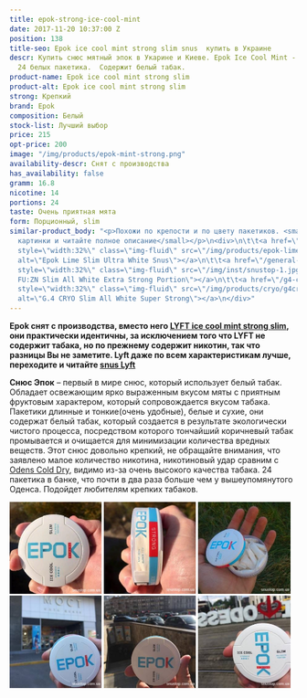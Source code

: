 ```yaml
---
title: epok-strong-ice-cool-mint
date: 2017-11-20 10:37:00 Z
position: 138
title-seo: Epok ice cool mint strong slim snus  купить в Украине
descr: Купить снюс мятный эпок в Укарине и Киеве. Epok Ice Cool Mint - очень крепкий,
  24 белых пакетика.  Содержит белый табак.
product-name: Epok ice cool mint strong slim
product-alt: Epok ice cool mint strong slim
strong: Крепкий
brand: Epok
composition: Белый
stock-list: Лучший выбор
price: 215
opt-price: 200
image: "/img/products/epok-mint-strong.png"
availability-descr: Снят с производства
has_availability: false
gramm: 16.8
nicotine: 14
portions: 24
taste: Очень приятная мята
form: Порционный, slim
similar-product_body: "<p>Похожи по крепости и по цвету пакетиков. <small>Жмите на
  картинки и читайте полное описание</small></p>\n<div>\n\t\t<a href=\"/epok-lime-strong\"><img
  style=\"width:32%\" class=\"img-fluid\" src=\"/img/products/epok-lime-strong/snus-epok-lime-strong.jpg\"
  alt=\"Epok Lime Slim Ultra White Snus\"></a>\n\t\t<a href=\"/general-g4-slim-apple-white\"><img
  style=\"width:32%\" class=\"img-fluid\" src=\"/img/inst/snustop-1.jpg\" alt=\"G.4
  FU:ZN Slim All White Extra Strong Portion\"></a>\n\t\t<a href=\"/g4-cryo-slim-all-white-super-strong\"><img
  style=\"width:32%\" class=\"img-fluid\" src=\"/img/products/cryo/g4cryo-snus.jpg\"
  alt=\"G.4 CRYO Slim All White Super Strong\"></a>\n</div>"
---
```


**Epok снят с производства, вместо него [LYFT ice cool mint strong slim](/lyft-strong-ice-cool-mint-slim-all-white), они практически идентичны, за исключением того что LYFT не содержит табака, но по прежнему содержит никотин, так что разницы Вы не заметите. Lyft даже по всем характеристикам лучше, переходите и читайте [snus Lyft](/lyft-strong-ice-cool-mint-slim-all-white)**

**Снюс Эпок** – первый в мире снюс, который использует белый табак.
Обладает освежающим ярко выраженным вкусом мяты с приятным фруктовым характером, который сопровождается вкусом табака.
Пакетики длинные и тонкие(очень удобные), белые и сухие, они содержат белый табак, который создается в результате экологически чистого процесса, посредством которого тончайший коричневый табак промывается и очищается для минимизации количества вредных веществ.
Этот снюс довольно крепкий, не обращайте внимания, что заявлено малое количество никотина, никотиновый удар сравним с [Odens Cold Dry](/odens-cold-dry), видимо из-за очень высокого качества табака.
24 пакетика в банке, что почти в два раза больше чем у вышеупомянутого Оденса.
Подойдет любителям крепких табаков.
<div class="mb-2">
<img class="img-fluid" style="width:32%" src="/img/products/epok-ice-cool-mint/snustop-epok-ice-cool-mint.jpg" alt="снюс эпок Украина">
<img class="img-fluid" style="width:32%" src="/img/products/epok-ice-cool-mint/snus-epok-ice-cool-mint-snustop.jpg" alt="Epok Strong Ice Cool Mint White Snus">
<img class="img-fluid" style="width:32%" src="/img/products/epok-ice-cool-mint/snus-epok-ice-cool-mint-snustop.com.ua.jpg" alt="Snus Epok Strong Ice Cool Mint White">
</div>

<div class="mb-2">
<img class="img-fluid" style="width:32%" src="/img/products/epok-ice-cool-mint/epok-dnipro.jpg" alt="Эпок снюс Днепр">
<img class="img-fluid" style="width:32%" src="/img/products/epok-ice-cool-mint/epok-kiev.jpg" alt="Snus epok Kiev">
<img class="img-fluid" style="width:32%" src="/img/products/epok-ice-cool-mint/epok-odessa.jpg" alt="Снюс эпок в Одессе">
</div>
